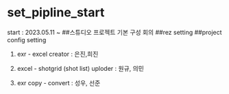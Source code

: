# set_pipline_start

start : 2023.05.11 ~ 
  ##스튜디오 프로젝트 기본 구성 회의
  ##rez setting
  ##project config setting
 
1. exr - excel creator : 은진,희진

2. excel - shotgrid (shot list) uploder : 원규, 의민

3. exr copy - convert : 성우, 선준
  
